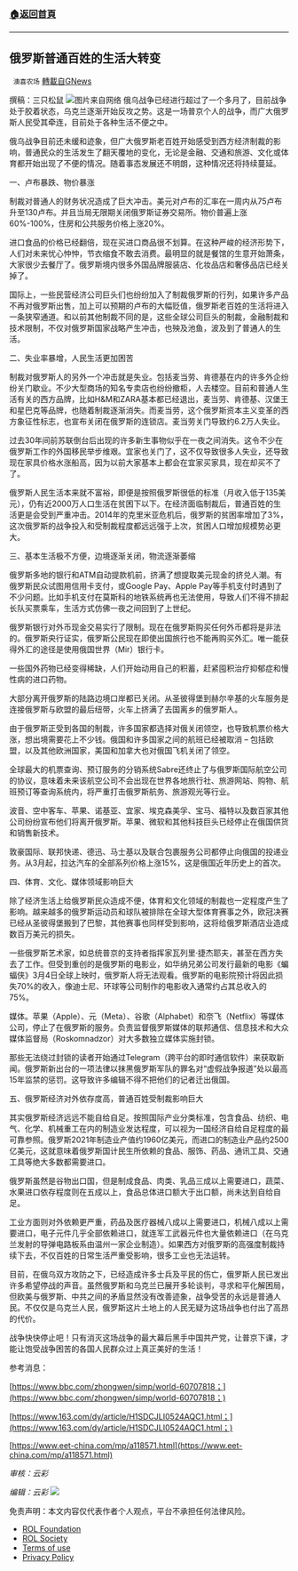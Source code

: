 ###  [:house:返回首頁](https://github.com/ourhimalayas/txt)
---


## 俄罗斯普通百姓的生活大转变
` 澳喜农场` [轉載自GNews](https://gnews.org/zh-hans/2250363/)

撰稿：三只松鼠
![](https://assets.gnews.org/wp-content/uploads/2022/03/Slide1-31.jpg)图片来自网络
俄乌战争已经进行超过了一个多月了，目前战争处于胶着状态，乌克兰逐渐开始反攻之势。这是一场普京个人的战争，而广大俄罗斯人民受其牵连，目前处于各种生活不便之中。

俄乌战争目前还未缓和迹象，但广大俄罗斯老百姓开始感受到西方经济制裁的影响，普通民众的生活发生了翻天覆地的变化，无论是金融、交通和旅游、文化或体育都开始出现了不便的情况。随着事态发展还不明朗，这种情况还将持续蔓延。

一、卢布暴跌、物价暴涨

制裁对普通人的财务状况造成了巨大冲击。美元对卢布的汇率在一周内从75卢布升至130卢布。并且当局无限期关闭俄罗斯证券交易所。物价普遍上涨60%-100%，住房和公共服务价格上涨20%。

进口食品的价格已经翻倍，现在买进口商品很不划算。在这种严峻的经济形势下，人们对未来忧心忡忡，节衣缩食不敢去消费。最明显的就是餐馆的生意开始萧条，大家很少去餐厅了。俄罗斯境内很多外国品牌服装店、化妆品店和奢侈品店已经关掉了。

国际上，一些民营经济公司巨头们也纷纷加入了制裁俄罗斯的行列，如果许多产品不再对俄罗斯出售，加上可以预期的卢布的大幅贬值，俄罗斯老百姓的生活将进入一条狭窄通道。和以前其他制裁不同的是，这些全球公司巨头的制裁，金融制裁和技术限制，不仅对俄罗斯国家战略产生冲击，也殃及池鱼，波及到了普通人的生活。

二、失业率暴增，人民生活更加困苦

制裁对俄罗斯人的另外一个冲击就是失业。包括麦当劳、肯德基在内的许多外企纷纷关门歇业。不少大型商场的知名专卖店也纷纷撤柜，人去楼空。目前和普通人生活有关的西方品牌，比如H&M和ZARA基本都已经退出，麦当劳、肯德基、汉堡王和星巴克等品牌，也随着制裁逐渐消失。而麦当劳，这个俄罗斯资本主义变革的西方象征性标志，也宣布关闭在俄罗斯的连锁店。麦当劳关门导致约6.2万人失业。

过去30年间前苏联倒台后出现的许多新生事物似乎在一夜之间消失。这令不少在俄罗斯工作的外国移民举步维艰。宜家也关门了，这不仅导致很多人失业，还导致现在家具价格水涨船高，因为以前大家基本上都会在宜家买家具，现在却买不了了。

俄罗斯人民生活本来就不富裕，即便是按照俄罗斯很低的标准（月收入低于135美元），仍有近2000万人口生活在贫困下以下。在经济面临制裁后，普通百姓的生活更是会受到严重冲击。2014年的克里米亚危机后，俄罗斯的贫困率增加了3%，这次俄罗斯的战争投入和受制裁程度都远远强于上次，贫困人口增加规模势必更大。

三、基本生活极不方便，边境逐渐关闭，物流逐渐萎缩

俄罗斯多地的银行和ATM自动提款机前，挤满了想提取美元现金的挤兑人潮。有俄罗斯民众试图用信用卡支付，或Google Pay、Apple Pay等手机支付时遇到了不少问题。比如手机支付在莫斯科的地铁系统再也无法使用，导致人们不得不排起长队买票乘车，生活方式仿佛一夜之间回到了上世纪。

俄罗斯银行对外币现金交易实行了限制。现在在俄罗斯购买任何外币都将是非法的。俄罗斯央行证实，俄罗斯公民现在即使出国旅行也不能再购买外汇。唯一能获得外汇的途径是使用俄国世界（Mir）银行卡。

一些国外药物已经变得稀缺，人们开始动用自己的积蓄，赶紧囤积治疗抑郁症和慢性病的进口药物。

大部分离开俄罗斯的陆路边境口岸都已关闭。从圣彼得堡到赫尔辛基的火车服务是连接俄罗斯与欧盟的最后纽带，火车上挤满了去国离乡的俄罗斯人。

由于俄罗斯正受到各国的制裁，许多国家都选择对俄关闭领空，也导致机票价格大涨，想出境需要花上不少钱。俄国和许多国家之间的航班已经被取消 – 包括欧盟，以及其他欧洲国家，美国和加拿大也对俄国飞机关闭了领空。

全球最大的机票查询、预订服务的分销系统Sabre还终止了与俄罗斯国际航空公司的协议，意味着未来该航空公司不会出现在世界各地旅行社、旅游网站、购物、航班预订等查询系统内，将严重打击俄罗斯航务、旅游观光等行业。

波音、空中客车、苹果、诺基亚、宜家、埃克森美孚、宝马、福特以及数百家其他公司纷纷宣布他们将离开俄罗斯。苹果、微软和其他科技巨头已经停止在俄国供货和销售新技术。

敦豪国际、联邦快递、德迅、马士基以及联合包裹服务公司都停止向俄国的投递业务。从3月起，拉达汽车的全部系列价格上涨15%，这是俄国近年历史上的首次。

四、体育、文化、媒体领域影响巨大

除了经济生活上给俄罗斯民众造成不便，体育和文化领域的制裁也一定程度产生了影响。越来越多的俄罗斯运动员和球队被排除在全球大型体育赛事之外，欧冠决赛已经从圣彼得堡搬到了巴黎，其他赛事也同样受到影响，这将给俄罗斯酒店业造成数百万美元的损失。

一些俄罗斯艺术家，如总统普京的支持者指挥家瓦列里·捷杰耶夫，甚至在西方失去了工作。但受到重创的是俄罗斯的电影业，如华纳兄弟公司发行最新的电影《蝙蝠侠》3月4日全球上映时，俄罗斯人将无法观看。俄罗斯的电影院预计将因此损失70%的收入，像迪士尼、环球等公司制作的电影收入通常约占其总收入的75%。

媒体。苹果（Apple）、元（Meta）、谷歌（Alphabet）和奈飞（Netflix）等媒体公司，停止了在俄罗斯的服务。负责监督俄罗斯媒体的联邦通信、信息技术和大众媒体监督局（Roskomnadzor）对大多数独立媒体实施封锁。

那些无法绕过封锁的读者开始通过Telegram（跨平台的即时通信软件）来获取新闻。俄罗斯新出台的一项法律以抹黑俄罗斯军队的罪名对“虚假战争报道”处以最高15年监禁的惩罚。这导致许多编辑不得不把他们的记者迁出俄国。

五、俄罗斯经济对外依存度高，普通百姓受制裁影响巨大

其实俄罗斯经济远远不能自给自足。按照国际产业分类标准，包含食品、纺织、电气、化学、机械重工在内的制造业发达程度，可以视为一国经济自给自足程度的最可靠参照。俄罗斯2021年制造业产值约1960亿美元，而进口的制造业产品约2500亿美元，这就意味着俄罗斯国计民生所依赖的食品、服饰、药品、通讯工具、交通工具等绝大多数都需要进口。

俄罗斯虽然是谷物出口国，但是制成食品、肉类、乳品三成以上需要进口，蔬菜、水果进口依存程度则在五成以上，食品总体进口额大于出口额，尚未达到自给自足。

工业方面则对外依赖更严重，药品及医疗器械八成以上需要进口，机械八成以上需要进口，电子元件几乎全部依赖进口，就连军工武器元件也大量依赖进口（在乌克兰发射的导弹电路板系由温州一家企业制造）。如果西方对俄罗斯的高强度制裁持续下去，不仅百姓的日常生活严重受影响，很多工业也无法运转。

目前，在俄乌双方攻防之下，已经造成许多士兵及平民的伤亡，俄罗斯人民已发出许多希望停战的声音。虽然俄罗斯和乌克兰已展开多轮谈判，寻求和平化解困局，但欧美与俄罗斯、中共之间的矛盾显然没有改善迹象，战争受苦的永远是普通人民。不仅仅是乌克兰人民，俄罗斯这片土地上的人民无疑为这场战争也付出了高昂的代价。

战争快快停止吧！只有消灭这场战争的最大幕后黑手中国共产党，让普京下课，才能让饱受战争困苦的各国人民群众过上真正美好的生活！

参考消息：

[https://www.bbc.com/zhongwen/simp/world-60707818；](https://www.bbc.com/zhongwen/simp/world-60707818；)

[https://www.163.com/dy/article/H1SDCJLI0524AQC1.html；](https://www.163.com/dy/article/H1SDCJLI0524AQC1.html；)

[https://www.eet-china.com/mp/a118571.html](https://www.eet-china.com/mp/a118571.html)

*审核：云彩*

*编辑：云彩*
![](https://assets.gnews.org/wp-content/uploads/2022/03/澳喜图标2-1-1.jpg)
 

免责声明：本文内容仅代表作者个人观点，平台不承担任何法律风险。

- [ROL Foundation](https://rolfoundation.org/)
- [ROL Society](https://rolsociety.org/)
- [Terms of use](https://gnews.org/terms-of-use-3/)
- [Privacy Policy](https://gnews.org/privacy-policy/)
